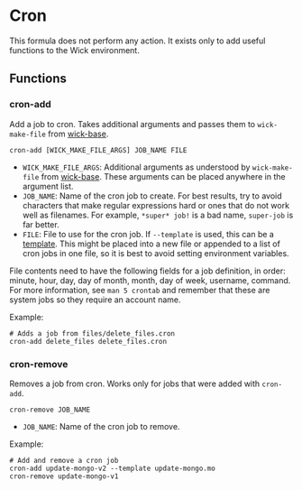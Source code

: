 Cron
====

This formula does not perform any action.  It exists only to add useful functions to the Wick environment.


Functions
---------

### cron-add

Add a job to cron.  Takes additional arguments and passes them to `wick-make-file` from [wick-base].

    cron-add [WICK_MAKE_FILE_ARGS] JOB_NAME FILE

* `WICK_MAKE_FILE_ARGS`: Additional arguments as understood by `wick-make-file` from [wick-base].  These arguments can be placed anywhere in the argument list.
* `JOB_NAME`: Name of the cron job to create.  For best results, try to avoid characters that make regular expressions hard or ones that do not work well as filenames.  For example, `*super* job!` is a bad name, `super-job` is far better.
* `FILE`: File to use for the cron job.  If `--template` is used, this can be a [template]. This might be placed into a new file or appended to a list of cron jobs in one file, so it is best to avoid setting environment variables.

File contents need to have the following fields for a job definition, in order:  minute, hour, day, day of month, month, day of week, username, command.  For more information, see `man 5 crontab` and remember that these are system jobs so they require an account name.

Example:

    # Adds a job from files/delete_files.cron
    cron-add delete_files delete_files.cron


### cron-remove

Removes a job from cron.  Works only for jobs that were added with `cron-add`.

    cron-remove JOB_NAME

* `JOB_NAME`: Name of the cron job to remove.

Example:

    # Add and remove a cron job
    cron-add update-mongo-v2 --template update-mongo.mo
    cron-remove update-mongo-v1


[template]: ../../doc/templates.md
[wick-base]: ../wick-base/README.md
